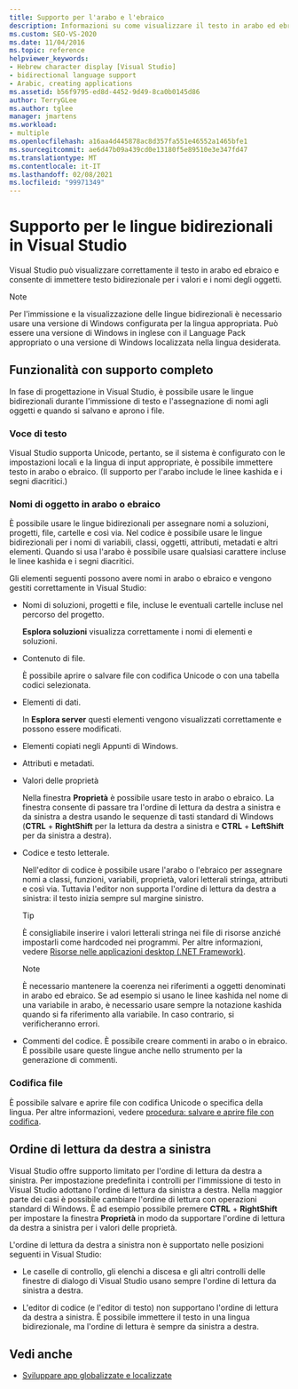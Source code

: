 ```yaml
---
title: Supporto per l'arabo e l'ebraico
description: Informazioni su come visualizzare il testo in arabo ed ebraico e immettere il testo bidirezionale per i nomi e i valori degli oggetti.
ms.custom: SEO-VS-2020
ms.date: 11/04/2016
ms.topic: reference
helpviewer_keywords:
- Hebrew character display [Visual Studio]
- bidirectional language support
- Arabic, creating applications
ms.assetid: b56f9795-ed8d-4452-9d49-8ca0b0145d86
author: TerryGLee
ms.author: tglee
manager: jmartens
ms.workload:
- multiple
ms.openlocfilehash: a16aa4d445878ac8d357fa551e46552a1465bfe1
ms.sourcegitcommit: ae6d47b09a439cd0e13180f5e89510e3e347fd47
ms.translationtype: MT
ms.contentlocale: it-IT
ms.lasthandoff: 02/08/2021
ms.locfileid: "99971349"
---
```

# <a name="support-for-bidirectional-languages-in-visual-studio"></a>Supporto per le lingue bidirezionali in Visual Studio

Visual Studio può visualizzare correttamente il testo in arabo ed ebraico e consente di immettere testo bidirezionale per i valori e i nomi degli oggetti.

> [!NOTE]
> Per l'immissione e la visualizzazione delle lingue bidirezionali è necessario usare una versione di Windows configurata per la lingua appropriata. Può essere una versione di Windows in inglese con il Language Pack appropriato o una versione di Windows localizzata nella lingua desiderata.

## <a name="fully-supported-features"></a>Funzionalità con supporto completo

In fase di progettazione in Visual Studio, è possibile usare le lingue bidirezionali durante l'immissione di testo e l'assegnazione di nomi agli oggetti e quando si salvano e aprono i file.

### <a name="text-entry"></a>Voce di testo

Visual Studio supporta Unicode, pertanto, se il sistema è configurato con le impostazioni locali e la lingua di input appropriate, è possibile immettere testo in arabo o ebraico. (Il supporto per l'arabo include le linee kashida e i segni diacritici.)

### <a name="arabic-or-hebrew-object-names"></a>Nomi di oggetto in arabo o ebraico

È possibile usare le lingue bidirezionali per assegnare nomi a soluzioni, progetti, file, cartelle e così via. Nel codice è possibile usare le lingue bidirezionali per i nomi di variabili, classi, oggetti, attributi, metadati e altri elementi. Quando si usa l'arabo è possibile usare qualsiasi carattere incluse le linee kashida e i segni diacritici.

Gli elementi seguenti possono avere nomi in arabo o ebraico e vengono gestiti correttamente in Visual Studio:

- Nomi di soluzioni, progetti e file, incluse le eventuali cartelle incluse nel percorso del progetto.

   **Esplora soluzioni** visualizza correttamente i nomi di elementi e soluzioni.

- Contenuto di file.

   È possibile aprire o salvare file con codifica Unicode o con una tabella codici selezionata.

- Elementi di dati.

   In **Esplora server** questi elementi vengono visualizzati correttamente e possono essere modificati.

- Elementi copiati negli Appunti di Windows.

- Attributi e metadati.

- Valori delle proprietà

   Nella finestra **Proprietà** è possibile usare testo in arabo o ebraico. La finestra consente di passare tra l'ordine di lettura da destra a sinistra e da sinistra a destra usando le sequenze di tasti standard di Windows (**CTRL** + **RightShift** per la lettura da destra a sinistra e **CTRL** + **LeftShift** per da sinistra a destra).

- Codice e testo letterale.

   Nell'editor di codice è possibile usare l'arabo o l'ebraico per assegnare nomi a classi, funzioni, variabili, proprietà, valori letterali stringa, attributi e così via. Tuttavia l'editor non supporta l'ordine di lettura da destra a sinistra: il testo inizia sempre sul margine sinistro.

   > [!TIP]
   > È consigliabile inserire i valori letterali stringa nei file di risorse anziché impostarli come hardcoded nei programmi. Per altre informazioni, vedere [Risorse nelle applicazioni desktop (.NET Framework)](/dotnet/framework/resources/index).

   > [!NOTE]
   > È necessario mantenere la coerenza nei riferimenti a oggetti denominati in arabo ed ebraico. Se ad esempio si usano le linee kashida nel nome di una variabile in arabo, è necessario usare sempre la notazione kashida quando si fa riferimento alla variabile. In caso contrario, si verificheranno errori.

- Commenti del codice. È possibile creare commenti in arabo o in ebraico. È possibile usare queste lingue anche nello strumento per la generazione di commenti.

### <a name="file-encoding"></a>Codifica file

È possibile salvare e aprire file con codifica Unicode o specifica della lingua. Per altre informazioni, vedere [procedura: salvare e aprire file con codifica](../ide/how-to-save-and-open-files-with-encoding.md).

## <a name="right-to-left-reading-order"></a>Ordine di lettura da destra a sinistra

Visual Studio offre supporto limitato per l'ordine di lettura da destra a sinistra. Per impostazione predefinita i controlli per l'immissione di testo in Visual Studio adottano l'ordine di lettura da sinistra a destra. Nella maggior parte dei casi è possibile cambiare l'ordine di lettura con operazioni standard di Windows. È ad esempio possibile premere **CTRL** + **RightShift** per impostare la finestra **Proprietà** in modo da supportare l'ordine di lettura da destra a sinistra per i valori delle proprietà.

L'ordine di lettura da destra a sinistra non è supportato nelle posizioni seguenti in Visual Studio:

- Le caselle di controllo, gli elenchi a discesa e gli altri controlli delle finestre di dialogo di Visual Studio usano sempre l'ordine di lettura da sinistra a destra.

- L'editor di codice (e l'editor di testo) non supportano l'ordine di lettura da destra a sinistra. È possibile immettere il testo in una lingua bidirezionale, ma l'ordine di lettura è sempre da sinistra a destra.

## <a name="see-also"></a>Vedi anche

- [Sviluppare app globalizzate e localizzate](globalizing-and-localizing-applications.md)

